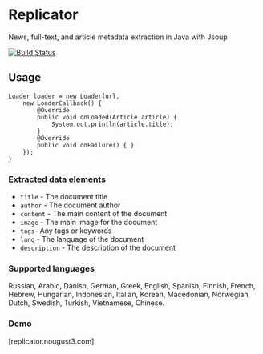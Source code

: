 # Replicator
News, full-text, and article metadata extraction in Java with Jsoup

[![Build Status](https://travis-ci.org/nougust3/Replicator.svg?branch=dev)](https://travis-ci.org/nougust3/Replicator)

## Usage
```
Loader loader = new Loader(url,
    new LoaderCallback() {
        @Override
        public void onLoaded(Article article) {
            System.out.println(article.title);
        }
        @Override
        public void onFailure() { }
    });
}
```

### Extracted data elements

- `title` - The document title
- `author` - The document author
- `content` - The main content of the document
- `image` - The main image for the document
- `tags`- Any tags or keywords
- `lang` - The language of the document
- `description` - The description of the document

### Supported languages
Russian, Arabic, Danish, German, Greek, English, Spanish, Finnish, French, Hebrew, Hungarian, Indonesian, Italian, Korean, Macedonian, Norwegian, Dutch, Swedish, Turkish, Vietnamese, Chinese.

### Demo
[replicator.nougust3.com]
